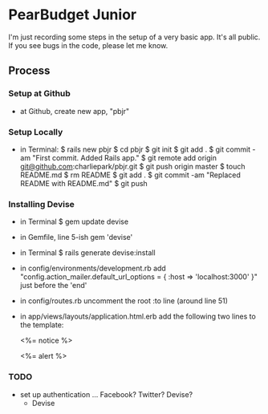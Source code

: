 # PearBudget Junior

I'm just recording some steps in the setup of a very basic app. It's all public. If you see bugs in the code, please let me know.


## Process

### Setup at Github
- at Github, create new app, "pbjr"

### Setup Locally
- in Terminal:
$ rails new pbjr
$ cd pbjr
$ git init
$ git add .
$ git commit -am "First commit. Added Rails app."
$ git remote add origin git@github.com:charliepark/pbjr.git
$ git push origin master
$ touch README.md
$ rm README
$ git add .
$ git commit -am "Replaced README with README.md"
$ git push

### Installing Devise

- in Terminal
$ gem update devise

- in Gemfile, line 5-ish
  gem 'devise'

- in Terminal
$ rails generate devise:install

- in config/environments/development.rb
  add "config.action_mailer.default_url_options = { :host => 'localhost:3000' }" just before the 'end'

- in config/routes.rb
	uncomment the root :to line (around line 51)

- in app/views/layouts/application.html.erb
  add the following two lines to the template:
	  <p class="notice"><%= notice %></p>
	  <p class="alert"><%= alert %></p>



### TODO

- set up authentication ... Facebook? Twitter? Devise?
  - Devise
